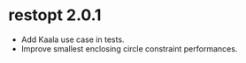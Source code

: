# restopt 2.0.1

- Add Kaala use case in tests.
- Improve smallest enclosing circle constraint performances.